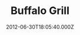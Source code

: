---
date: 2012-06-30T18:05:40.000Z
title: Buffalo Grill
latitude: 50.72666682182778
longitude: 1.6455631152509858
category: checkin
---